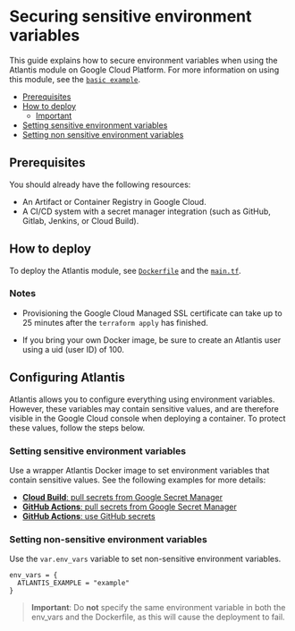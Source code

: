 # Securing sensitive environment variables

This guide explains how to secure environment variables when using the Atlantis module on Google Cloud Platform. For more information on using this module, see the [`basic example`](https://github.com/bschaatsbergen/atlantis-on-gcp-vm/tree/master/examples/basic).

- [Prerequisites](#prerequisites)
- [How to deploy](#how-to-deploy)
  - [Important](#Important)
- [Setting sensitive environment variables](#setting-sensitive-environment-variables)
- [Setting non sensitive environment variables](#setting-non-sensitive-environment-variables)

## Prerequisites

You should already have the following resources:

- An Artifact or Container Registry in Google Cloud.
- A CI/CD system with a secret manager integration (such as GitHub, Gitlab, Jenkins, or Cloud Build).

## How to deploy

To deploy the Atlantis module, see [`Dockerfile`](https://github.com/bschaatsbergen/atlantis-on-gcp-vm/tree/master/examples/secure-env-vars/Dockerfile) and the [`main.tf`](https://github.com/bschaatsbergen/atlantis-on-gcp-vm/tree/master/examples/secure-env-vars/main.tf).

### Notes

- Provisioning the Google Cloud Managed SSL certificate can take up to 25 minutes after the `terraform apply` has finished.

- If you bring your own Docker image, be sure to create an Atlantis user using a uid (user ID) of 100.

## Configuring Atlantis

Atlantis allows you to configure everything using environment variables. However, these variables may contain sensitive values, and are therefore visible in the Google Cloud console when deploying a container. To protect these values, follow the steps below.

### Setting sensitive environment variables

Use a wrapper Atlantis Docker image to set environment variables that contain sensitive values. See the following examples for more details:

- [**Cloud Build**: pull secrets from Google Secret Manager](https://github.com/bschaatsbergen/atlantis-on-gcp-vm/tree/master/examples/secure-env-vars/cloudbuild.yaml)
- [**GitHub Actions**: pull secrets from Google Secret Manager](https://github.com/bschaatsbergen/atlantis-on-gcp-vm/tree/master/examples/secure-env-vars/.github/workflows/docker-gcp-secrets.yaml)
- [**GitHub Actions**: use GitHub secrets](https://github.com/bschaatsbergen/atlantis-on-gcp-vm/tree/master/examples/secure-env-vars/.github/workflows/docker-github-secrets.yaml)

### Setting non-sensitive environment variables

Use the `var.env_vars` variable to set non-sensitive environment variables.

```hcl
env_vars = {
  ATLANTIS_EXAMPLE = "example"
}
```

> **Important**: Do **not** specify the same environment variable in both the env_vars and the Dockerfile, as this will cause the deployment to fail.
